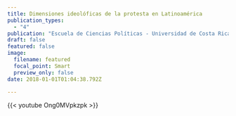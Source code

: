 ```yaml
---
title: Dimensiones ideolóficas de la protesta en Latinoamérica
publication_types:
  - "4"
publication: "Escuela de Ciencias Políticas - Universidad de Costa Rica"
draft: false
featured: false
image:
  filename: featured
  focal_point: Smart
  preview_only: false
date: 2018-01-01T01:04:38.792Z

---
```

{{< youtube Ong0MVpkzpk >}}
